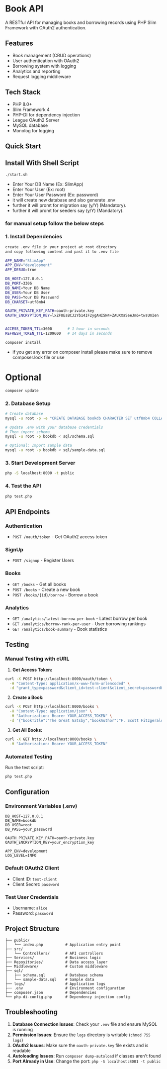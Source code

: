 # Book API

A RESTful API for managing books and borrowing records using PHP Slim Framework with OAuth2 authentication.

## Features

- Book management (CRUD operations)
- User authentication with OAuth2
- Borrowing system with logging
- Analytics and reporting
- Request logging middleware

## Tech Stack

- PHP 8.0+
- Slim Framework 4
- PHP-DI for dependency injection
- League OAuth2 Server
- MySQL database
- Monolog for logging

## Quick Start
## Install With Shell Script
```bash
./start.sh
```
- Enter Your DB Name        (Ex: SlimApp)
- Enter Your User           (Ex: root)
- Enter Your User Password  (Ex: password)
- it will create new database and also generate .env
- further it will promt for migration say (y/Y) (Mandatory).
- further it will promt for seeders say (y/Y) (Mandatory).
### for manual setup follow the below steps

### 1. Install Dependencies

```bash
create .env file in your project at root directory
and copy following content and past it to .env file

APP_NAME="SlimApp"
APP_ENV="development"
APP_DEBUG=true

DB_HOST=127.0.0.1
DB_PORT=3306
DB_NAME=Your DB Name
DB_USER=Your DB User
DB_PASS=Your DB Password
DB_CHARSET=utf8mb4

OAUTH_PRIVATE_KEY_PATH=oauth-private.key
OAUTH_ENCRYPTION_KEY=lxZFUEsBCJ2Yb14IF2ygAHI5N4+ZAUXXaSeeJm6+twsUmIen


ACCESS_TOKEN_TTL=3600       # 1 hour in seconds
REFRESH_TOKEN_TTL=1209600   # 14 days in seconds

```

```bash
composer install
```
- if you get any error on composer install please make sure to remove composer.lock file
or use
# Optional
```bash
composer update
```

### 2. Database Setup
```bash
# Create database
mysql -u root -p -e "CREATE DATABASE bookdb CHARACTER SET utf8mb4 COLLATE utf8mb4_unicode_ci;"

# Update .env with your database credentials
# Then import schema
mysql -u root -p bookdb < sql/schema.sql

# Optional: Import sample data
mysql -u root -p bookdb < sql/sample-data.sql
```

### 3. Start Development Server

```bash
php -S localhost:8000 -t public
```

### 4. Test the API

```bash
php test.php
```

## API Endpoints

### Authentication

- `POST /oauth/token` - Get OAuth2 access token

### SignUp
- `POST /signup` - Register Users

### Books

- `GET /books` - Get all books
- `POST /books` - Create a new book
- `POST /books/{id}/borrow` - Borrow a book

### Analytics

- `GET /analytics/latest-borrow-per-book` - Latest borrow per book
- `GET /analytics/borrow-rank-per-user` - User borrowing rankings
- `GET /analytics/book-summary` - Book statistics

## Testing

### Manual Testing with cURL

1. **Get Access Token:**

```bash
curl -X POST http://localhost:8000/oauth/token \
  -H "Content-Type: application/x-www-form-urlencoded" \
  -d "grant_type=password&client_id=test-client&client_secret=password&username=alice&password=password"
```

2. **Create a Book:**

```bash
curl -X POST http://localhost:8000/books \
  -H "Content-Type: application/json" \
  -H "Authorization: Bearer YOUR_ACCESS_TOKEN" \
  -d '{"bookTitle":"The Great Gatsby","bookAuthor":"F. Scott Fitzgerald","bookPublishYear":1925}'
```

3. **Get All Books:**

```bash
curl -X GET http://localhost:8000/books \
  -H "Authorization: Bearer YOUR_ACCESS_TOKEN"
```

### Automated Testing

Run the test script:

```bash
php test.php
```

## Configuration

### Environment Variables (.env)

```env
DB_HOST=127.0.0.1
DB_NAME=bookdb
DB_USER=root
DB_PASS=your_password

OAUTH_PRIVATE_KEY_PATH=oauth-private.key
OAUTH_ENCRYPTION_KEY=your_encryption_key

APP_ENV=development
LOG_LEVEL=INFO
```

### Default OAuth2 Client

- Client ID: `test-client`
- Client Secret: `password`

### Test User Credentials

- Username: `alice`
- Password: `password`

## Project Structure

```
├── public/
│   └── index.php          # Application entry point
├── src/
│   └── Controllers/       # API controllers
├── Services/              # Business logic
├── Repositories/          # Data access layer
├── Middleware/            # Custom middleware
├── sql/
│   ├── schema.sql         # Database schema
│   └── sample-data.sql    # Sample data
├── logs/                  # Application logs
├── .env                   # Environment configuration
├── composer.json          # Dependencies
└── php-di-config.php      # Dependency injection config
```

## Troubleshooting

1. **Database Connection Issues**: Check your `.env` file and ensure MySQL is running
2. **Permission Issues**: Ensure the `logs` directory is writable (`chmod 755 logs`)
3. **OAuth2 Issues**: Make sure the `oauth-private.key` file exists and is readable
4. **Autoloading Issues**: Run `composer dump-autoload` if classes aren't found
5. **Port Already in Use**: Change the port: `php -S localhost:8001 -t public`

